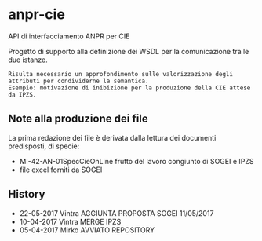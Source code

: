 # anpr-cie
API di interfacciamento ANPR per CIE

Progetto di supporto alla definizione dei WSDL per la comunicazione tra le due istanze.

```
Risulta necessario un approfondimento sulle valorizzazione degli attributi per condividerne la semantica.
Esempio: motivazione di inibizione per la produzione della CIE attese da IPZS.
```


## Note alla produzione dei file
La prima redazione dei file &egrave; derivata dalla lettura dei documenti predisposti, di specie:
- MI-42-AN-01SpecCieOnLine frutto del lavoro congiunto di SOGEI e IPZS
- file excel forniti da SOGEI

## History
- 22-05-2017  Vintra  AGGIUNTA PROPOSTA SOGEI 11/05/2017
- 10-04-2017  Vintra  MERGE IPZS
- 05-04-2017  Mirko   AVVIATO REPOSITORY 
